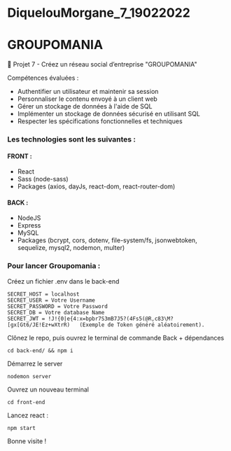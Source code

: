 # DiquelouMorgane_7_19022022
# GROUPOMANIA 

🔨 Projet 7 - Créez un réseau social d’entreprise "GROUPOMANIA"

Compétences évaluées :
- Authentifier un utilisateur et maintenir sa session
- Personnaliser le contenu envoyé à un client web
- Gérer un stockage de données à l'aide de SQL
- Implémenter un stockage de données sécurisé en utilisant SQL
- Respecter les spécifications fonctionnelles et techniques

### Les technologies sont les suivantes :
#### FRONT : 
- React
- Sass (node-sass)
- Packages (axios, dayJs, react-dom, react-router-dom)
#### BACK : 
- NodeJS
- Express
- MySQL
- Packages (bcrypt, cors, dotenv, file-system/fs, jsonwebtoken, sequelize, mysql2, nodemon, multer)



### Pour lancer Groupomania :
Créez un fichier .env dans le back-end
```
SECRET_HOST = localhost
SECRET_USER = Votre Username
SECRET_PASSWORD = Votre Password
SECRET_DB = Votre database Name
SECRET_JWT = !J!{0|e{4:x=bpbr7S3mB7J5?(4Fs5(@R,c83\M?[gx[Gt6/JE!Ez+wXtrR)   (Exemple de Token généré aléatoirement).
```
Clônez le repo, puis ouvrez le terminal de commande
Back + dépendances
```
cd back-end/ && npm i
```
Démarrez le server
```
nodemon server
```
Ouvrez un nouveau terminal
```
cd front-end
```
Lancez react :
```
npm start
```
Bonne visite !
